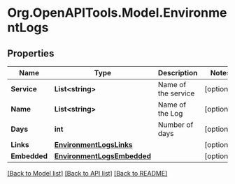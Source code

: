 
# Org.OpenAPITools.Model.EnvironmentLogs

## Properties

Name | Type | Description | Notes
------------ | ------------- | ------------- | -------------
**Service** | **List&lt;string&gt;** | Name of the service | [optional] 
**Name** | **List&lt;string&gt;** | Name of the Log | [optional] 
**Days** | **int** | Number of days | [optional] 
**Links** | [**EnvironmentLogsLinks**](EnvironmentLogsLinks.md) |  | [optional] 
**Embedded** | [**EnvironmentLogsEmbedded**](EnvironmentLogsEmbedded.md) |  | [optional] 

[[Back to Model list]](../README.md#documentation-for-models)
[[Back to API list]](../README.md#documentation-for-api-endpoints)
[[Back to README]](../README.md)

